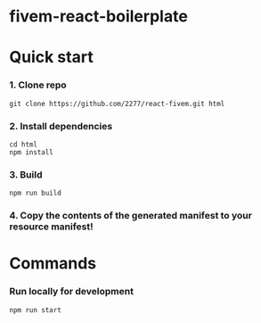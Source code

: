 # fivem-react-boilerplate

# Quick start
### 1. Clone repo
```
git clone https://github.com/2277/react-fivem.git html
```

### 2. Install dependencies
```
cd html
npm install
```

### 3. Build
```
npm run build
```

### 4. Copy the contents of the generated manifest to your resource manifest!

# Commands
### Run locally for development
```
npm run start
```
